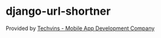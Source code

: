 # django-url-shortner
Provided by [Techvins - Mobile App Development Company](https://www.techvins.com/)
